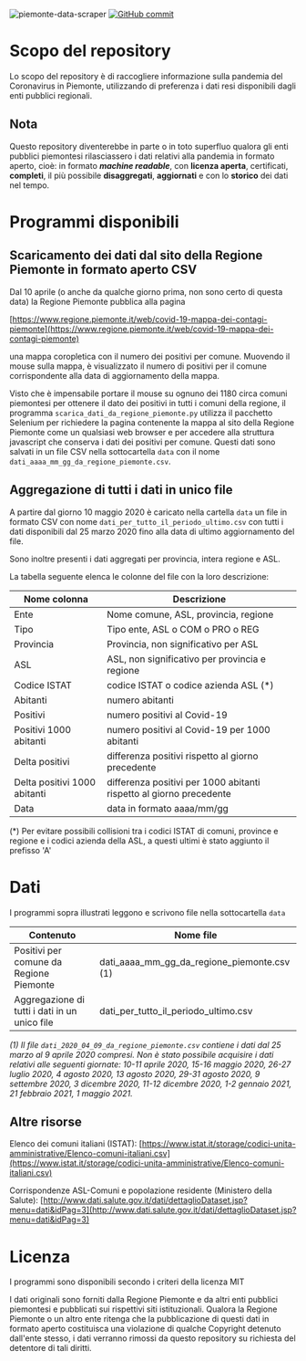 ![piemonte-data-scraper](https://github.com/marcosegato/covid-19-piemonte-data-scraper/workflows/piemonte-data-scraper/badge.svg)
[![GitHub commit](https://img.shields.io/github/last-commit/marcosegato/covid-19-piemonte-data-scraper)](https://github.com/marcosegato/covid-19-piemonte-data-scraper/commits/master)

# Scopo del repository

Lo scopo del repository è di raccogliere informazione sulla pandemia del Coronavirus in Piemonte, utilizzando di preferenza i dati resi disponibili dagli enti pubblici regionali.

## Nota

Questo repository diventerebbe in parte o in toto superfluo qualora gli enti pubblici piemontesi rilasciassero i dati relativi alla pandemia in formato aperto, cioè: in formato ***machine readable***, con **licenza aperta**, certificati, **completi**, il più possibile **disaggregati**, **aggiornati** e con lo **storico** dei dati nel tempo.

# Programmi disponibili

## Scaricamento dei dati dal sito della Regione Piemonte in formato aperto CSV

Dal 10 aprile (o anche da qualche giorno prima, non sono certo di questa data) la Regione Piemonte pubblica alla pagina

[https://www.regione.piemonte.it/web/covid-19-mappa-dei-contagi-piemonte](https://www.regione.piemonte.it/web/covid-19-mappa-dei-contagi-piemonte)

una mappa coropletica con il numero dei positivi per comune. Muovendo il mouse sulla mappa, è visualizzato il numero di positivi per il comune corrispondente alla data di aggiornamento della mappa.

Visto che è impensabile portare il mouse su ognuno dei 1180 circa comuni piemontesi per ottenere il dato dei positivi in tutti i comuni della regione, il programma `scarica_dati_da_regione_piemonte.py` utilizza il pacchetto Selenium per richiedere la pagina contenente la mappa al sito della Regione Piemonte come un qualsiasi web browser e per accedere alla struttura javascript che conserva i dati dei positivi per comune. Questi dati sono salvati in un file CSV nella sottocartella `data` con il nome `dati_aaaa_mm_gg_da_regione_piemonte.csv`.

## Aggregazione di tutti i dati in unico file

A partire dal giorno 10 maggio 2020 è caricato nella cartella `data` un file in formato CSV con nome `dati_per_tutto_il_periodo_ultimo.csv` con tutti i dati disponibili dal 25 marzo 2020 fino alla data di ultimo aggiornamento del file.

Sono inoltre presenti i dati aggregati per provincia, intera regione e ASL.

La tabella seguente elenca le colonne del file con la loro descrizione:

| Nome colonna             | Descrizione |
|--------------------------|-------------|
| Ente | Nome comune, ASL, provincia, regione |
| Tipo	 | Tipo ente, ASL o COM o PRO o REG |
| Provincia	 | Provincia, non significativo per ASL |
| ASL	 | ASL, non significativo per provincia e regione |
| Codice ISTAT	 | codice ISTAT o codice azienda ASL (*) |
| Abitanti	 | numero abitanti |
| Positivi	 | numero positivi al Covid-19 |
| Positivi 1000 abitanti	 | numero positivi al Covid-19 per 1000 abitanti |
| Delta positivi	 | differenza positivi rispetto al giorno precedente |
| Delta positivi 1000 abitanti	 | differenza positivi per 1000 abitanti rispetto al giorno precedente |
| Data | data in formato aaaa/mm/gg |

(\*) Per evitare possibili collisioni tra i codici ISTAT di comuni, province e regione e i codici azienda della ASL,
a questi ultimi è stato aggiunto il prefisso 'A'

# Dati

I programmi sopra illustrati leggono e scrivono file nella sottocartella `data`

| Contenuto | Nome file |
| --- | --- |
| Positivi per comune da Regione Piemonte | dati_aaaa_mm_gg_da_regione_piemonte.csv (1)|
| Aggregazione di tutti i dati in un unico file | dati_per_tutto_il_periodo_ultimo.csv |

_(1) Il file `dati_2020_04_09_da_regione_piemonte.csv` contiene i dati dal 25 marzo al 9 aprile 2020 compresi. Non è stato possibile acquisire i dati relativi alle seguenti giornate: 10-11 aprile 2020, 15-16 maggio 2020, 26-27 luglio 2020, 4 agosto 2020, 13 agosto 2020, 29-31 agosto 2020, 9 settembre 2020, 3 dicembre 2020, 11-12 dicembre 2020, 1-2 gennaio 2021, 21 febbraio 2021, 1 maggio 2021._

## Altre risorse

Elenco dei comuni italiani (ISTAT): [https://www.istat.it/storage/codici-unita-amministrative/Elenco-comuni-italiani.csv](https://www.istat.it/storage/codici-unita-amministrative/Elenco-comuni-italiani.csv)

Corrispondenze ASL-Comuni e popolazione residente (Ministero della Salute): [http://www.dati.salute.gov.it/dati/dettaglioDataset.jsp?menu=dati&idPag=3](http://www.dati.salute.gov.it/dati/dettaglioDataset.jsp?menu=dati&idPag=3)

# Licenza

I programmi sono disponibili secondo i criteri della licenza MIT

I dati originali sono forniti dalla Regione Piemonte e da altri enti pubblici piemontesi e pubblicati sui rispettivi siti istituzionali.
Qualora la Regione Piemonte o un altro ente ritenga che la pubblicazione di questi dati in formato aperto costituisca una violazione di qualche Copyright detenuto dall'ente stesso, i dati verranno rimossi da questo repository su richiesta del detentore di tali diritti.
